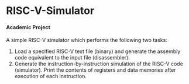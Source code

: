 # RISC-V-Simulator
#### Academic Project

A simple RISC-V simulator which performs the following two tasks:
1. Load a specified RISC-V text file (binary) and generate the assembly code equivalent to the input file (disassembler).
2. Generate the instruction-by-instruction simulation of the RISC-V code (simulator). Print the contents of registers and data memories after execution of each instruction.
